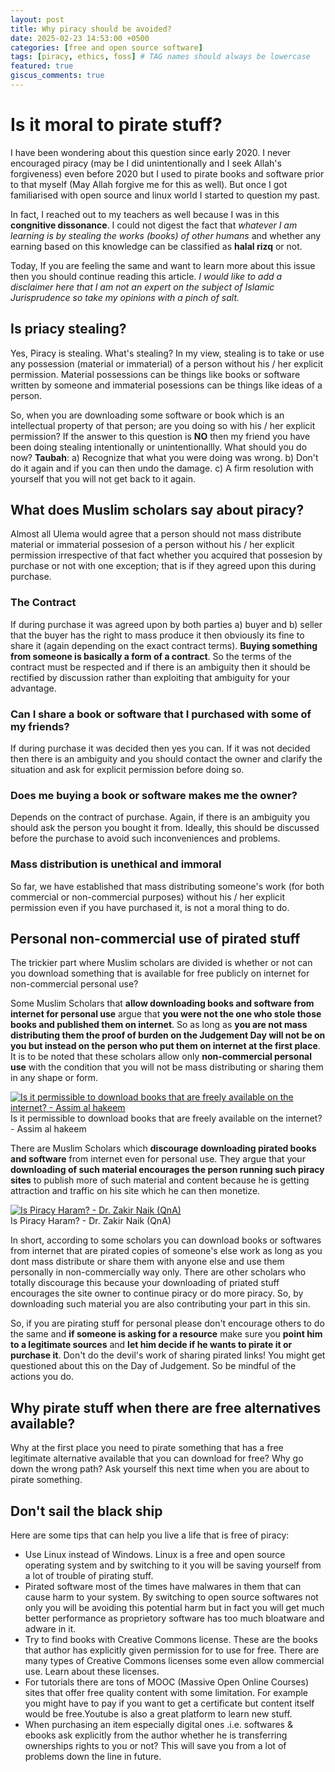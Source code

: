 ```yaml
---
layout: post
title: Why piracy should be avoided?
date: 2025-02-23 14:53:00 +0500
categories: [free and open source software]
tags: [piracy, ethics, foss] # TAG names should always be lowercase
featured: true
giscus_comments: true
---
```


# Is it moral to pirate stuff?

I have been wondering about this question since early 2020. I never encouraged piracy (may be I did unintentionally and I seek Allah's forgiveness) even before 2020 but I used to pirate books and software prior to that myself (May Allah forgive me for this as well).
But once I got familiarised with open source and linux world I started to question my past.

In fact, I reached out to my teachers as well because I was in this **congnitive dissonance**. I could not digest the fact that
_whatever I am learning is by stealing the works (books) of other humans_ and whether any earning based on this knowledge can be classified as **halal rizq** or not.

Today, If you are feeling the same and want to learn more about this issue then you should continue reading this article. _I would like to add a disclaimer here that I am not an expert on the subject of Islamic Jurisprudence so take my opinions with a pinch of salt._

## Is priacy stealing?

Yes, Piracy is stealing. What's stealing? In my view, stealing is to take or use any possession (material or immaterial) of a person without his / her explicit permission. Material possessions can be things like books or software written by someone and immaterial posessions can be things like
ideas of a person.

So, when you are downloading some software or book which is an intellectual property of that person; are you doing so with his / her explicit permission? If the answer to this question is **NO** then my friend you have been doing stealing intentionally or unintentionallly. What should you do now? **Taubah**: a) Recognize that what you were doing was wrong. b) Don't do it again and if you can then undo the damage. c) A firm resolution with yourself that you will not get back to it again.

## What does Muslim scholars say about piracy?

Almost all Ulema would agree that a person should not mass distribute material or immaterial possesion of a person without his / her explicit permission irrespective of that fact whether you acquired that possesion by purchase or not with one exception; that is if they agreed upon this during purchase.

### The Contract

If during purchase it was agreed upon by both parties a) buyer and b) seller that the buyer has the right to mass produce it then obviously its fine to share it (again depending on the exact contract terms). **Buying something from someone is basically a form of a contract**. So the terms of the contract must be respected and if there is an ambiguity then it should be rectified by discussion rather than exploiting that ambiguity for your advantage.

### Can I share a book or software that I purchased with some of my friends?

If during purchase it was decided then yes you can. If it was not decided then there is an ambiguity and you should contact the owner and clarify the situation and ask for explicit permission before doing so.

### Does me buying a book or software makes me the owner?

Depends on the contract of purchase. Again, if there is an ambiguity you should ask the person you bought it from. Ideally, this should be discussed before the purchase to avoid such inconveniences and problems.

### Mass distribution is unethical and immoral

So far, we have established that mass distributing someone's work (for both commercial or non-commercial purposes) without his / her explicit permission even if you have purchased it, is not a moral thing to do.

## Personal non-commercial use of pirated stuff

The trickier part where Muslim scholars are divided is whether or not can you download something that is available for free publicly on internet for non-commercial personal use?

Some Muslim Scholars that **allow downloading books and software from internet for personal use** argue that **you were not the one who stole those books and published them on internet**. So as long as **you are not mass distributing them the proof of burden on the Judgement Day will not be on you but instead on the person who put them on internet at the first place**. It is to be noted that these scholars allow only **non-commercial personal use** with the condition that you will not be mass distributing or sharing them in any shape or form.

<div class="row justify-content-sm-center">
    <a href="http://www.youtube.com/watch?feature=player_embedded&v=itBNcwRpvE4" target="_blank">
        <img src="http://img.youtube.com/vi/itBNcwRpvE4/0.jpg" alt="Is it permissible to download books that are freely available on the internet? - Assim al hakeem" class="img-fluid rounded z-depth-1"/>    
    </a>
</div>

<div class='caption'>
Is it permissible to download books that are freely available on the internet? - Assim al hakeem
</div>

There are Muslim Scholars which **discourage downloading pirated books and software** from internet even for personal use. They argue that your **downloading of such material encourages the person running such piracy sites** to publish
more of such material and content because he is getting attraction and traffic on his site which he can then monetize.

<div class="row justify-content-sm-center">
    <a href="http://www.youtube.com/watch?feature=player_embedded&v=cQaoFgg0u-o" target="_blank">
        <img src="http://img.youtube.com/vi/cQaoFgg0u-o/0.jpg" alt="Is Piracy Haram? - Dr. Zakir Naik (QnA)" class="img-fluid rounded z-depth-1"/>    
    </a>
</div>

<div class='caption'>
Is Piracy Haram? - Dr. Zakir Naik (QnA)
</div>

In short, according to some scholars you can download books or softwares from internet that are pirated copies of someone's else work as long as you dont mass distribute or share them with anyone else and use them personally in non-commercially way only. There are other scholars who totally discourage this because your downloading of priated stuff encourages the site owner to continue piracy or do more piracy. So, by downloading such material you are also
contributing your part in this sin.

So, if you are pirating stuff for personal please don't encourage others to do the same and **if someone is asking for a resource** make sure you **point him to a legitimate sources** and **let him decide if he wants to pirate it or purchase it**. Don't do the devil's work of sharing pirated links! You might get questioned about this on the Day of Judgement. So be mindful of the actions you do.

## Why pirate stuff when there are free alternatives available?

Why at the first place you need to pirate something that has a free legitimate alternative available that you can download for free? Why go down the wrong path? Ask yourself this next time when you are about to pirate something.

## Don't sail the black ship

Here are some tips that can help you live a life that is free of piracy:

- Use Linux instead of Windows. Linux is a free and open source operating system and by switching to it you will be saving yourself from a lot of trouble of pirating stuff.
- Pirated software most of the times have malwares in them that can cause harm to your system. By switching to open source softwares not only you will be avoiding this potential harm but in fact you will get much better performance as proprietory software has too much bloatware and adware in it.
- Try to find books with Creative Commons license. These are the books that author has explicitly given permission for to use for free. There are many types of Creative Commons licenses some even allow commercial use. Learn about these licenses.
- For tutorials there are tons of MOOC (Massive Open Online Courses) sites that offer free quality content with some limitation. For example you might have to pay if you want to get a certificate but content itself would be free.Youtube is also a great platform to learn new stuff.
- When purchasing an item especially digital ones .i.e. softwares & ebooks ask explicitly from the author whether he is transferring ownerships rights to you or not? This will save you from a lot of problems down the line in future.
